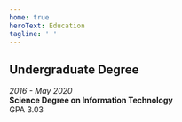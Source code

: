 ```yaml
---
home: true
heroText: Education
tagline: ' '
---
```


## Undergraduate Degree
*2016 - May 2020*<br>
**Science Degree on Information Technology**<br>
GPA 3.03<br> 
